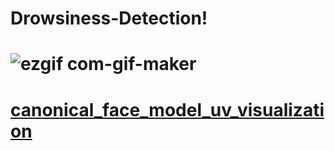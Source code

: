# Drowsiness-Detection!
# ![ezgif com-gif-maker](https://user-images.githubusercontent.com/17081707/193402817-023f1841-9229-4866-b5c5-1b2e4d6a4925.gif)

# [canonical_face_model_uv_visualization](https://user-images.githubusercontent.com/17081707/192127569-0396bb98-fa2a-4abd-8fd6-d2abdd83d5a0.png)

